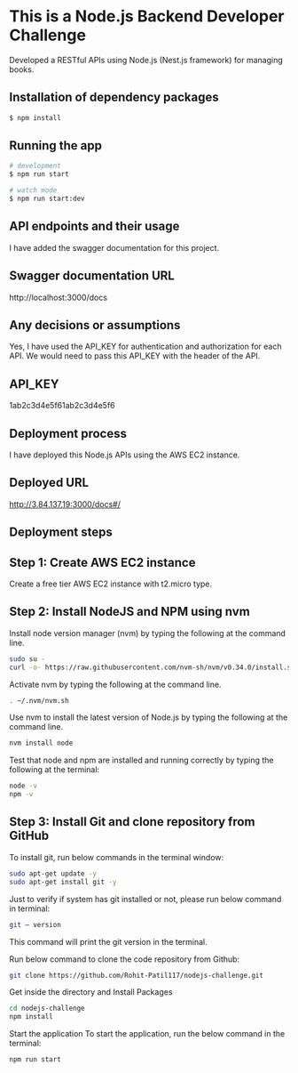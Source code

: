 # This is a Node.js Backend Developer Challenge

Developed a RESTful APIs using Node.js (Nest.js framework) for managing books.

## Installation of dependency packages

```bash
$ npm install

```

## Running the app

```bash
# development
$ npm run start

# watch mode
$ npm run start:dev

```

## API endpoints and their usage

I have added the swagger documentation for this project.

## Swagger documentation URL

http://localhost:3000/docs

## Any decisions or assumptions

Yes, I have used the API_KEY for authentication and authorization for each API. We would need to pass this API_KEY with the header of the API.

## API_KEY

1ab2c3d4e5f61ab2c3d4e5f6

## Deployment process

I have deployed this Node.js APIs using the AWS EC2 instance.

## Deployed URL

http://3.84.137.19:3000/docs#/

## Deployment steps

## Step 1: Create AWS EC2 instance

Create a free tier AWS EC2 instance with t2.micro type.

## Step 2: Install NodeJS and NPM using nvm

Install node version manager (nvm) by typing the following at the command line.

```bash
sudo su -
curl -o- https://raw.githubusercontent.com/nvm-sh/nvm/v0.34.0/install.sh | bash

```

Activate nvm by typing the following at the command line.

```bash
. ~/.nvm/nvm.sh

```

Use nvm to install the latest version of Node.js by typing the following at the command line.

```bash
nvm install node

```

Test that node and npm are installed and running correctly by typing the following at the terminal:

```bash
node -v
npm -v

```

## Step 3: Install Git and clone repository from GitHub

To install git, run below commands in the terminal window:

```bash
sudo apt-get update -y
sudo apt-get install git -y

```

Just to verify if system has git installed or not, please run below command in terminal:

```bash
git — version

```

This command will print the git version in the terminal.

Run below command to clone the code repository from Github:

```bash
git clone https://github.com/Rohit-Patil117/nodejs-challenge.git

```

Get inside the directory and Install Packages

```bash
cd nodejs-challenge
npm install

```

Start the application
To start the application, run the below command in the terminal:

```bash
npm run start

```
